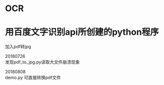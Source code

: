 # OCR
# 用百度文字识别api所创建的python程序
加入pdf转jpg

20180726    
发现pdf_to_jpg.py读取大文件崩溃现象


20180808    
demo.py 可直接转换pdf文件
